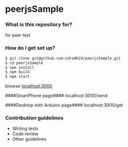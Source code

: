 # peerjsSample

### What is this repository for? ###
for peer test

### How do I get set up? ###

```sh
$ git clone git@github.com:cdra0624/peerjsSample.git
$ cd peerjsSample
$ npm install
$ npm build
$ npm start
```
browse [localhost:3000](http://localhost:3000)

####SmartPhone page####
localhost:3000/send

####Desktop with Arduino page####
localhost:3000/get

### Contribution guidelines ###

* Writing tests
* Code review
* Other guidelines